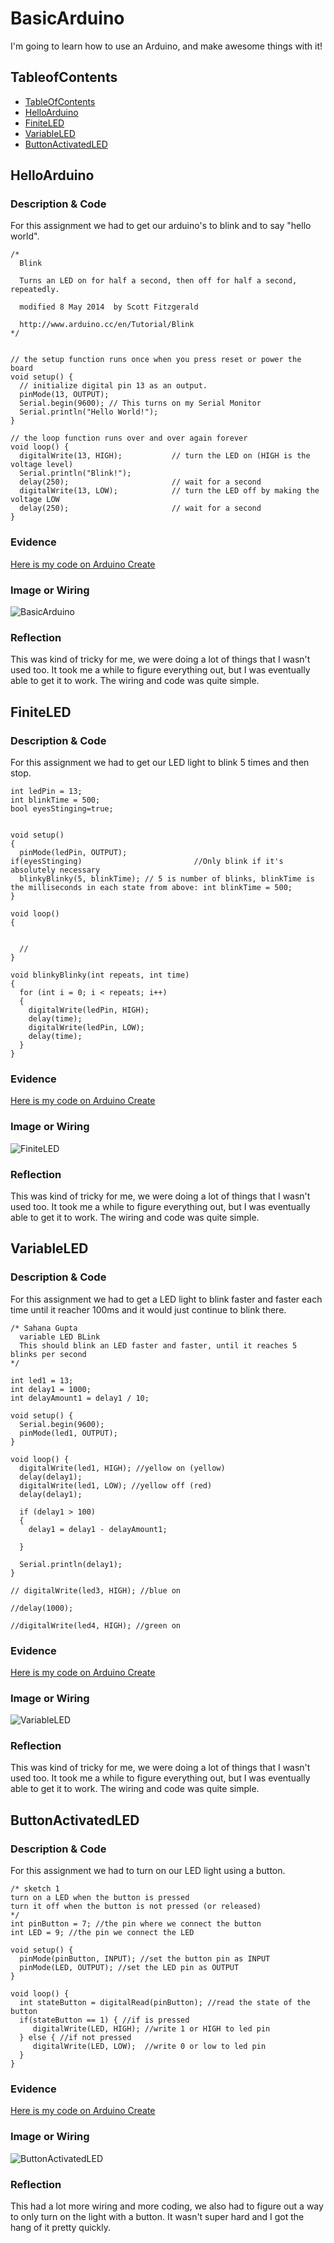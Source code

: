 # BasicArduino
I'm going to learn how to use an Arduino, and make awesome things with it!


## TableofContents
* [TableOfContents](#TableOfContents)
* [HelloArduino](#HelloArduino)
* [FiniteLED](#FiniteLED)
* [VariableLED](#VariableLED)
* [ButtonActivatedLED](#ButtonActivatedLED)

## HelloArduino

### Description & Code

For this assignment we had to get our arduino's to blink and to say "hello world". 

```
/*
  Blink

  Turns an LED on for half a second, then off for half a second, repeatedly.
  
  modified 8 May 2014  by Scott Fitzgerald
 
  http://www.arduino.cc/en/Tutorial/Blink
*/


// the setup function runs once when you press reset or power the board
void setup() {
  // initialize digital pin 13 as an output.
  pinMode(13, OUTPUT);
  Serial.begin(9600); // This turns on my Serial Monitor
  Serial.println("Hello World!");
}

// the loop function runs over and over again forever
void loop() {
  digitalWrite(13, HIGH);           // turn the LED on (HIGH is the voltage level)
  Serial.println("Blink!");
  delay(250);                       // wait for a second
  digitalWrite(13, LOW);            // turn the LED off by making the voltage LOW
  delay(250);                       // wait for a second
}

```

### Evidence
[Here is my code on Arduino Create](https://create.arduino.cc/editor/sgupta70/65b4b6c6-7e0c-4e37-bb7e-4be5436a4f95/preview)

### Image or Wiring

![BasicArduino](images/HelloArduino.jpg)

### Reflection

This was kind of tricky for me, we were doing a lot of things that I wasn't used too. It took me a while to figure everything out, but I was eventually able to get it to work. The wiring and code was quite simple.


## FiniteLED

### Description & Code

For this assignment we had to get our LED light to blink 5 times and then stop. 

```
int ledPin = 13;
int blinkTime = 500;
bool eyesStinging=true;


void setup()
{
  pinMode(ledPin, OUTPUT);
if(eyesStinging)                         //Only blink if it's absolutely necessary
  blinkyBlinky(5, blinkTime); // 5 is number of blinks, blinkTime is the milliseconds in each state from above: int blinkTime = 500;
}

void loop()
{


  //
}

void blinkyBlinky(int repeats, int time)
{
  for (int i = 0; i < repeats; i++)
  {
    digitalWrite(ledPin, HIGH);
    delay(time);
    digitalWrite(ledPin, LOW);
    delay(time);
  }
}

```

### Evidence
[Here is my code on Arduino Create](https://create.arduino.cc/editor/sgupta70/db18afe5-231b-4318-874c-7bb4662af893/preview)

### Image or Wiring

![FiniteLED](images/VariableLED.jpg)

### Reflection

This was kind of tricky for me, we were doing a lot of things that I wasn't used too. It took me a while to figure everything out, but I was eventually able to get it to work. The wiring and code was quite simple.


## VariableLED

### Description & Code

For this assignment we had to get a LED light to blink faster and faster each time until it reacher 100ms and it would just continue to blink there. 

```
/* Sahana Gupta
  variable LED BLink
  This should blink an LED faster and faster, until it reaches 5 blinks per second
*/

int led1 = 13;
int delay1 = 1000;
int delayAmount1 = delay1 / 10;

void setup() {
  Serial.begin(9600);
  pinMode(led1, OUTPUT);
}

void loop() {
  digitalWrite(led1, HIGH); //yellow on (yellow)
  delay(delay1);
  digitalWrite(led1, LOW); //yellow off (red)
  delay(delay1);
  
  if (delay1 > 100)
  {
    delay1 = delay1 - delayAmount1;

  }

  Serial.println(delay1);
}

// digitalWrite(led3, HIGH); //blue on

//delay(1000);

//digitalWrite(led4, HIGH); //green on
```

### Evidence
[Here is my code on Arduino Create](https://create.arduino.cc/editor/sgupta70/9172783e-670b-469e-9bae-bd27594edcd3/preview)

### Image or Wiring

![VariableLED](images/VariableLED.png)

### Reflection

This was kind of tricky for me, we were doing a lot of things that I wasn't used too. It took me a while to figure everything out, but I was eventually able to get it to work. The wiring and code was quite simple.


## ButtonActivatedLED

### Description & Code

For this assignment we had to turn on our LED light using a button. 

```
/* sketch 1 
turn on a LED when the button is pressed
turn it off when the button is not pressed (or released)
*/
int pinButton = 7; //the pin where we connect the button
int LED = 9; //the pin we connect the LED

void setup() {
  pinMode(pinButton, INPUT); //set the button pin as INPUT
  pinMode(LED, OUTPUT); //set the LED pin as OUTPUT
}

void loop() {
  int stateButton = digitalRead(pinButton); //read the state of the button
  if(stateButton == 1) { //if is pressed
     digitalWrite(LED, HIGH); //write 1 or HIGH to led pin
  } else { //if not pressed
     digitalWrite(LED, LOW);  //write 0 or low to led pin
  }
}

```

### Evidence
[Here is my code on Arduino Create](https://create.arduino.cc/editor/sgupta70/618a3947-0f3f-4769-8baa-bce7e87d906c/preview)

### Image or Wiring

![ButtonActivatedLED](images/ButtonActivated.png)

### Reflection

This had a lot more wiring and more coding, we also had to figure out a way to only turn on the light with a button. It wasn't super hard and I got the hang of it pretty quickly. 


